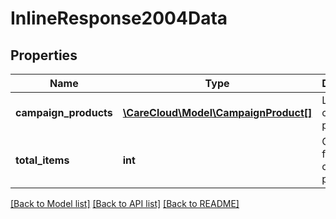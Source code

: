 # InlineResponse2004Data

## Properties
Name | Type | Description | Notes
------------ | ------------- | ------------- | -------------
**campaign_products** | [**\CareCloud\Model\CampaignProduct[]**](CampaignProduct.md) | List of the campaign products | [optional] 
**total_items** | **int** | Count of all found campaign products | [optional] 

[[Back to Model list]](../../README.md#documentation-for-models) [[Back to API list]](../../README.md#documentation-for-api-endpoints) [[Back to README]](../../README.md)

